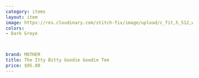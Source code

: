 ```yaml
---
category: items
layout: item
image: https://res.cloudinary.com/stitch-fix/image/upload/c_fit,h_512,w_512/v1634756412/ktoa477ogcbsh2u3hv66
colors: 
- Dark Greye



brand: MOTHER
title: The Itty Bitty Goodie Goodie Tee
price: $95.00
---
```


